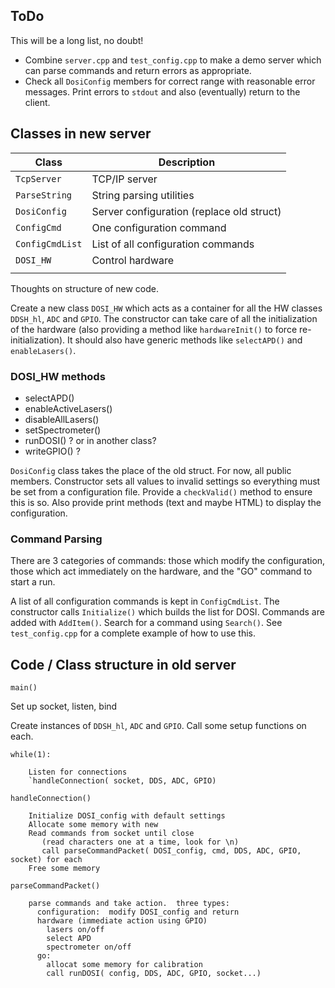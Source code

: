 ## ToDo

This will be a long list, no doubt!

* Combine `server.cpp` and `test_config.cpp` to make a demo server
  which can parse commands and return errors as appropriate.
* Check all `DosiConfig` members for correct range with reasonable
error messages.  Print errors to `stdout` and also (eventually) return
to the client.

## Classes in new server

| Class           | Description                               |
|-----------------|-------------------------------------------|
| `TcpServer`     | TCP/IP server                             |
| `ParseString`   | String parsing utilities                  |
| `DosiConfig`    | Server configuration (replace old struct) |
| `ConfigCmd`     | One configuration command                 |
| `ConfigCmdList` | List of all configuration commands        |
| `DOSI_HW`       | Control hardware                          |
|                 |                                           |

Thoughts on structure of new code.

Create a new class `DOSI_HW` which acts as a container for all the HW
classes `DDSH_hl`, `ADC` and `GPIO`.  The constructor can take care of
all the initialization of the hardware (also providing a method like
`hardwareInit()` to force re-initialization).  It should also have
generic methods like `selectAPD()` and `enableLasers()`.

### DOSI_HW methods

* selectAPD()
* enableActiveLasers()
* disableAllLasers()
* setSpectrometer()
* runDOSI() ? or in another class?
* writeGPIO() ?

`DosiConfig` class takes the place of the old struct.  For now, all
public members.  Constructor sets all values to invalid settings so
everything must be set from a configuration file.  Provide a
`checkValid()` method to ensure this is so.  Also provide print
methods (text and maybe HTML) to display the configuration.

### Command Parsing

There are 3 categories of commands:  those which modify the
configuration, those which act immediately on the hardware, and the
"GO" command to start a run.

A list of all configuration commands is kept in `ConfigCmdList`.
The constructor calls `Initialize()` which builds the list for DOSI.
Commands are added with `AddItem()`.  Search for a command using
`Search()`.  See `test_config.cpp` for a complete example of how to
use this.

## Code / Class structure in old server

`main()`

Set up socket, listen, bind

Create instances of `DDSH_hl`, `ADC` and `GPIO`.  Call some setup functions on each.

`while(1):`

        Listen for connections
        `handleConnection( socket, DDS, ADC, GPIO)

`handleConnection()`

        Initialize DOSI_config with default settings
		Allocate some memory with new
		Read commands from socket until close
		   (read characters one at a time, look for \n)
	       call parseCommandPacket( DOSI_config, cmd, DDS, ADC, GPIO, socket) for each
		Free some memory

`parseCommandPacket()`

        parse commands and take action.  three types:
          configuration:  modify DOSI_config and return
          hardware (immediate action using GPIO)
            lasers on/off
            select APD
			spectrometer on/off
          go:  
            allocat some memory for calibration
            call runDOSI( config, DDS, ADC, GPIO, socket...)
            
